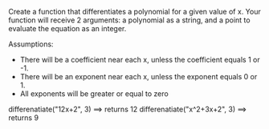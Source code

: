 Create a function that differentiates a polynomial for a given value of x.
Your function will receive 2 arguments: a polynomial as a string, and a point to evaluate the equation as an integer.

Assumptions:
- There will be a coefficient near each x, unless the coefficient equals 1 or -1.
- There will be an exponent near each x, unless the exponent equals 0 or 1.
- All exponents will be greater or equal to zero

differenatiate("12x+2", 3)      ==>   returns 12
differenatiate("x^2+3x+2", 3)   ==>   returns 9